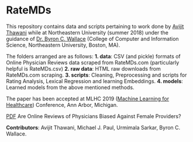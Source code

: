 # RateMDs
This repository contains data and scripts pertaining to work done by [Avijit Thawani](https://sites.google.com/view/avijit-thawani/home) while at Northeastern University (summer 2018) under the guidance of [Dr. Byron C. Wallace](http://www.byronwallace.com/) (College of Computer and Information Science, Northeastern University, Boston, MA).

The folders arranged are as follows:
**1. data**: CSV (and pickle) formats of Online Physician Reviews data scraped from RateMDs.com (particularly helpful is RateMDs.csv)
**2. raw data**: HTML raw downloads from RateMDs.com scraping.
**3. scripts**: Cleaning, Preprocessing and scripts for Rating Analysis, Lexical Regression and learning Embeddings.
**4. models**: Learned models from the above mentioned methods.

The paper has been accepted at MLHC 2019 ([Machine Learning for Healthcare](https://www.mlforhc.org)) Conference, Ann Arbor, Michigan.

[PDF](https://www.mlforhc.org/s/Thawani.pdf) Are Online Reviews of Physicians Biased Against Female Providers?

**Contributors**:
Avijit Thawani, Michael J. Paul, Urmimala Sarkar, Byron C. Wallace.
